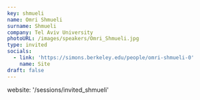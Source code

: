 ```yaml
---
key: shmueli
name: Omri Shmueli
surname: Shmueli
company: Tel Aviv University
photoURL: /images/speakers/Omri_Shmueli.jpg
type: invited
socials:
  - link: 'https://simons.berkeley.edu/people/omri-shmueli-0'
    name: Site
draft: false
---
```

website: '/sessions/invited_shmueli'
